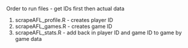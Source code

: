 
Order to run files - get IDs first then actual data  
1. scrapeAFL_profile.R  - creates player ID
2. scrapeAFL_games.R - creates game ID
2. scrapeAFL_stats.R  - add back in player ID and game ID to game by game data

